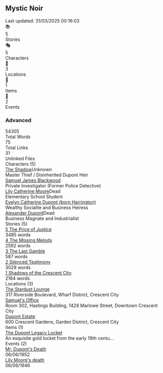 <div class="home-stats-container"><h2>Mystic Noir</h2><div class="home-stats-date">Last updated: 31/03/2025 00:16:03</div><div class="home-stats-grid"><div class="home-stats-card has-details"><div class="home-stats-icon">📚</div><div class="home-stats-value">5</div><div class="home-stats-label">Stories</div></div><div class="home-stats-card has-details"><div class="home-stats-icon">🎭</div><div class="home-stats-value">5</div><div class="home-stats-label">Characters</div></div><div class="home-stats-card has-details"><div class="home-stats-icon">🧭</div><div class="home-stats-value">3</div><div class="home-stats-label">Locations</div></div><div class="home-stats-card has-details"><div class="home-stats-icon">🧰</div><div class="home-stats-value">1</div><div class="home-stats-label">Items</div></div><div class="home-stats-card has-details"><div class="home-stats-icon">📅</div><div class="home-stats-value">2</div><div class="home-stats-label">Events</div></div></div><div class="home-stats-advanced-metrics"><h3>Advanced</h3><div class="home-stats-metrics-grid"><div class="home-stats-metric"><div class="home-stats-metric-value">54305</div><div class="home-stats-metric-label">Total Words</div></div><div class="home-stats-metric"><div class="home-stats-metric-value">75</div><div class="home-stats-metric-label">Total Links</div></div><div class="home-stats-metric"><div class="home-stats-metric-value">31</div><div class="home-stats-metric-label">Unlinked Files</div></div></div></div><div class="home-stats-details-section" id="characters"><div class="home-stats-details-header">Characters (5)</div><div class="home-stats-details-content"><div class="home-stats-detail-item"><div class="home-stats-detail-name"><a href="1. Characters/The Shadow.md" class="internal-link">The Shadow</a><span class="home-stats-state-badge unknown">Unknown</span></div><div class="home-stats-detail-meta">Master Thief / Disinherited Dupont Heir</div></div><div class="home-stats-detail-item"><div class="home-stats-detail-name"><a href="1. Characters/Samuel Blackwood.md" class="internal-link">Samuel James Blackwood</a></div><div class="home-stats-detail-meta">Private Investigator (Former Police Detective)</div></div><div class="home-stats-detail-item"><div class="home-stats-detail-name"><a href="1. Characters/Lily Moore.md" class="internal-link">Lily Catherine Moore</a><span class="home-stats-state-badge dead">Dead</span></div><div class="home-stats-detail-meta">Elementary School Student</div></div><div class="home-stats-detail-item"><div class="home-stats-detail-name"><a href="1. Characters/Evelyn Dupont.md" class="internal-link">Evelyn Catherine Dupont (born Harrington)</a></div><div class="home-stats-detail-meta">Wealthy Socialite and Business Heiress</div></div><div class="home-stats-detail-item"><div class="home-stats-detail-name"><a href="1. Characters/Alexander Dupont.md" class="internal-link">Alexander Dupont</a><span class="home-stats-state-badge dead">Dead</span></div><div class="home-stats-detail-meta">Business Magnate and Industrialist</div></div></div></div><div class="home-stats-details-section" id="stories"><div class="home-stats-details-header">Stories (5)</div><div class="home-stats-details-content"><div class="home-stats-detail-item"><div class="home-stats-detail-name"><a href="4. Stories/5 The Price of Justice.md" class="internal-link">5 The Price of Justice</a></div><div class="home-stats-detail-meta">3485 words</div></div><div class="home-stats-detail-item"><div class="home-stats-detail-name"><a href="4. Stories/4 The Missing Melody.md" class="internal-link">4 The Missing Melody</a></div><div class="home-stats-detail-meta">2592 words</div></div><div class="home-stats-detail-item"><div class="home-stats-detail-name"><a href="4. Stories/3 The Last Gamble.md" class="internal-link">3 The Last Gamble</a></div><div class="home-stats-detail-meta">587 words</div></div><div class="home-stats-detail-item"><div class="home-stats-detail-name"><a href="4. Stories/2 Silenced Testimony.md" class="internal-link">2 Silenced Testimony</a></div><div class="home-stats-detail-meta">3029 words</div></div><div class="home-stats-detail-item"><div class="home-stats-detail-name"><a href="4. Stories/1 Shadows of the Crescent City.md" class="internal-link">1 Shadows of the Crescent City</a></div><div class="home-stats-detail-meta">2184 words</div></div></div></div><div class="home-stats-details-section" id="locations"><div class="home-stats-details-header">Locations (3)</div><div class="home-stats-details-content"><div class="home-stats-detail-item"><div class="home-stats-detail-name"><a href="3. Locations/Stardust Lounge.md" class="internal-link">The Stardust Lounge</a></div><div class="home-stats-detail-meta">317 Riverside Boulevard, Wharf District, Crescent City</div></div><div class="home-stats-detail-item"><div class="home-stats-detail-name"><a href="3. Locations/Samuel's Office.md" class="internal-link">Samuel's Office</a></div><div class="home-stats-detail-meta">Room 302, Hastings Building, 1428 Marlowe Street, Downtown Crescent City</div></div><div class="home-stats-detail-item"><div class="home-stats-detail-name"><a href="3. Locations/Dupont's Mansion.md" class="internal-link">Dupont Estate</a></div><div class="home-stats-detail-meta">600 Crescent Gardens, Garden District, Crescent City</div></div></div></div><div class="home-stats-details-section" id="items"><div class="home-stats-details-header">Items (1)</div><div class="home-stats-details-content"><div class="home-stats-detail-item"><div class="home-stats-detail-name"><a href="2. Items/Dupont's Heirloom.md" class="internal-link">The Dupont Legacy Locket</a></div><div class="home-stats-detail-meta">An exquisite gold locket from the early 19th centu...</div></div></div></div><div class="home-stats-details-section" id="events"><div class="home-stats-details-header">Events (2)</div><div class="home-stats-details-content"><div class="home-stats-detail-item"><div class="home-stats-detail-name"><a href="5. Events/Mr Dupont's death.md" class="internal-link">Mr. Dupont's Death</a></div><div class="home-stats-detail-meta">06/06/1952</div></div><div class="home-stats-detail-item"><div class="home-stats-detail-name"><a href="5. Events/Lilly's death.md" class="internal-link">Lily Moore's death</a></div><div class="home-stats-detail-meta">06/06/1946</div></div></div></div></div>